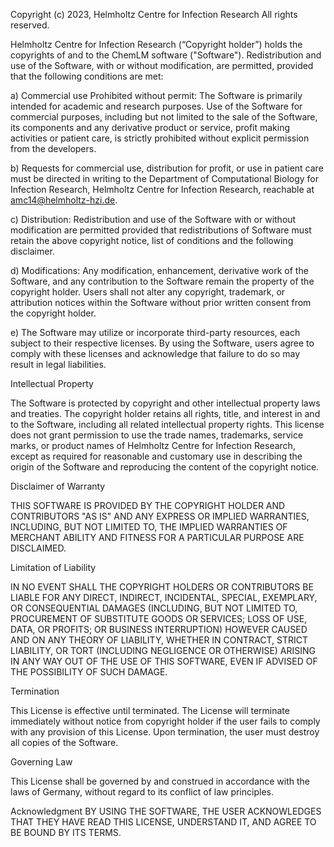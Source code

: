 Copyright (c) 2023, Helmholtz Centre for Infection Research
All rights reserved.

Helmholtz Centre for Infection Research (“Copyright holder”) holds the copyrights of and to the ChemLM software ("Software"). Redistribution and use of the Software, with or without modification, are permitted, provided that the following conditions are met:

a) Commercial use Prohibited without permit: The Software is primarily intended for academic and research purposes. Use of the Software for commercial purposes, including but not limited to the sale of the Software, its components and any derivative product or service, profit making activities or patient care, is strictly prohibited without explicit permission from the developers.

b) Requests for commercial use, distribution for profit, or use in patient care must be directed in writing to the Department of Computational Biology for Infection Research, Helmholtz Centre for Infection Research, reachable at amc14@helmholtz-hzi.de.

c) Distribution: Redistribution and use of the Software with or without modification are permitted provided that redistributions of Software must retain the above copyright notice, list of conditions and the following disclaimer.

d) Modifications: Any modification, enhancement, derivative work of the Software, and any contribution to the Software remain the property of the copyright holder. Users shall not alter any copyright, trademark, or attribution notices within the Software without prior written consent from the copyright holder.

e) The Software may utilize or incorporate third-party resources, each subject to their respective licenses. By using the Software, users agree to comply with these licenses and acknowledge that failure to do so may result in legal liabilities.

Intellectual Property

The Software is protected by copyright and other intellectual property laws and treaties. The copyright holder retains all rights, title, and interest in and to the Software, including all related intellectual property rights.
This license does not grant permission to use the trade names, trademarks, service marks, or product names of Helmholtz Centre for Infection Research, except as required for reasonable and customary use in describing the origin of the Software and reproducing the content of the copyright notice.

Disclaimer of Warranty

THIS SOFTWARE IS PROVIDED BY THE COPYRIGHT HOLDER AND CONTRIBUTORS "AS IS" AND ANY EXPRESS OR IMPLIED WARRANTIES, INCLUDING, BUT NOT LIMITED TO, THE IMPLIED WARRANTIES OF MERCHANT ABILITY AND FITNESS FOR A PARTICULAR PURPOSE ARE DISCLAIMED. 

Limitation of Liability

IN NO EVENT SHALL THE COPYRIGHT HOLDERS OR CONTRIBUTORS BE LIABLE FOR ANY DIRECT, INDIRECT, INCIDENTAL, SPECIAL, EXEMPLARY, OR CONSEQUENTIAL DAMAGES (INCLUDING, BUT NOT LIMITED TO, PROCUREMENT OF SUBSTITUTE GOODS OR SERVICES; LOSS OF USE, DATA, OR PROFITS; OR BUSINESS INTERRUPTION) HOWEVER CAUSED AND ON ANY THEORY OF LIABILITY, WHETHER IN CONTRACT, STRICT LIABILITY, OR TORT (INCLUDING NEGLIGENCE OR OTHERWISE) ARISING IN ANY WAY OUT OF THE USE OF THIS SOFTWARE, EVEN IF ADVISED OF THE POSSIBILITY OF SUCH DAMAGE.

Termination

This License is effective until terminated. The License will terminate immediately without notice from copyright holder if the user fails to comply with any provision of this License. Upon termination, the user must destroy all copies of the Software.

Governing Law

This License shall be governed by and construed in accordance with the laws of Germany, without regard to its conflict of law principles.

Acknowledgment
BY USING THE SOFTWARE, THE USER ACKNOWLEDGES THAT THEY HAVE READ THIS LICENSE, UNDERSTAND IT, AND AGREE TO BE BOUND BY ITS TERMS.

